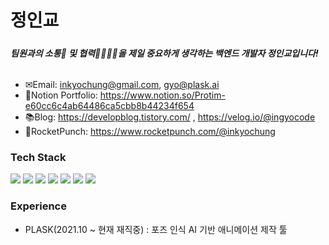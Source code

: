 # 정인교
#####
##### 팀원과의 소통🧏‍ 및 협력👨‍👨‍👦‍👦을 제일 중요하게 생각하는 백엔드 개발자 정인교입니다!
##### 
######
######
######
#####
- ✉Email: inkyochung@gmail.com, gyo@plask.ai
- 📝Notion Portfolio: https://www.notion.so/Protim-e60cc6c4ab64486ca5cbb8b44234f654
- 📚Blog: https://developblog.tistory.com/ , https://velog.io/@ingyocode
- 🚀RocketPunch: https://www.rocketpunch.com/@inkyochung

### Tech Stack
<img src="https://img.shields.io/badge/JavaScript-F7DF1E?style=flat-square&logo=JavaScript&logoColor=white"/> <img src="https://img.shields.io/badge/TypeScript-3178C6?style=flat-square&logo=TypeScript&logoColor=white"/> <img src="https://img.shields.io/badge/tsNode-3178C6?style=flat-square&logo=ts-node&logoColor=white"/> <img src="https://img.shields.io/badge/MySQL-4479A1?style=flat-square&logo=MySQL&logoColor=white"/> <img src="https://img.shields.io/badge/Vuejs-4FC08D?style=flat-square&logo=Vue.js&logoColor=white"/> <img src="https://img.shields.io/badge/Swagger-85EA2D?style=flat-square&logo=Swagger&logoColor=white"/> <img src="https://img.shields.io/badge/NestJS-E0234E?style=flat-square&logo=NestJS&logoColor=white"/>
#### 
#### 
### Experience
- PLASK(2021.10 ~ 현재 재직중) : 포즈 인식 AI 기반 애니메이션 제작 툴
